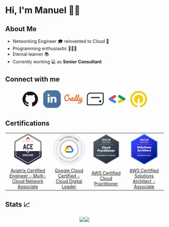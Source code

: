 # Hi, I'm Manuel 👋🏻 #

## About Me ##

- Networking Engineer 🎓 reinvented to Cloud 💬 
- Programming enthusiastic 👨🏻‍💻 
- Eternal learner 📚 
- Currently working 💻 as <strong>Senior Consultant</strong>

## Connect with me ##

<p align="center">
    <a href="https://github.com/manueldiazsoto"><img src="/images/icon-github.png" alt="GitHub" height="65" width="65"></a>
    <a href="https://www.linkedin.com/in/manueldiazsoto/"><img src="/images/icon-linkedin.png" alt="LinkedIn" height="65" width="65"></a>
    <a href="https://www.credly.com/users/manueldiazsoto"><img src="/images/icon-credly.png" alt="Credly" height="65" width="65"></a>
    <a href="https://www.credential.net/profile/manueldiazsoto/wallet"><img src="/images/icon-accredible.png" alt="Accredible.net" height="65" width="65"></a>
    <a href="https://g.dev/manueldiazsoto"><img src="/images/icon-googledev.png" alt="Google Developer" height="65" width="65"></a>
    <a href="https://www.cloudskillsboost.google/public_profiles/120ef6de-26a5-42d4-93ce-e239968f37ab"><img src="/images/icon-qwiklabs.jpeg" alt="QwikLabs" height="65" width="65"></a>
</p>

## Certifications ##

<table style="width: 100%; text-align: center;">
    <tr style="text-align: center;">
        <td style="text-align: center;"><img src="/images/badge_aviatrix_multicloud_network_associate.png" alt="" height="100" width="100"></td>
        <td style="text-align: center;"><img src="/images/badge_google_cloud_certified_cloud_digital_leader.png" alt="" height="100" width="100"></td>
        <td style="text-align: center;"><img src="/images/badge_aws_certified_cloud_practitioner.png" alt="" height="100" width="100"></td>
        <td style="text-align: center;"><img src="/images/badge_aws_certified_solutions_architect_associate.png" alt="" height="100" width="100"></td>
    </tr>
    <tr>
        <td><a href="https://www.credly.com/badges/b321726a-fec4-495e-ab7e-e8814d8b9f59">Aviatrix Certified Engineer - Multi-Cloud Network Associate</a></td>
        <td><a href="https://www.credential.net/5916bb03-d3bf-4c74-a186-88db50f071ff">Google Cloud Certified - Cloud Digital Leader</a></td>
        <td><a href="https://www.credly.com/badges/14377f94-0763-40ff-8172-acbb445a0f0b">AWS Certified Cloud Practitioner</a></td>
        <td><a href="https://www.credly.com/badges/313bb8d3-5314-4bab-9032-376fe8bf1f67">AWS Certified Solutions Architect - Associate</a></td>
    </tr>
</table>

## Stats 📈 ##

<p align="center">
    <img align="center" src="https://github-readme-stats.vercel.app/api/top-langs/?username=manueldiazsoto&layout=compact&show_icons=true&title_color=fff&icon_color=79ff97&text_color=9f9f9f&bg_color=151515" height="150"><img align="center" src="https://github-readme-stats.vercel.app/api/?username=manueldiazsoto&hide=contribs,prs&show_icons=true&title_color=fff&icon_color=79ff97&text_color=9f9f9f&bg_color=151515" height="150">
</p>